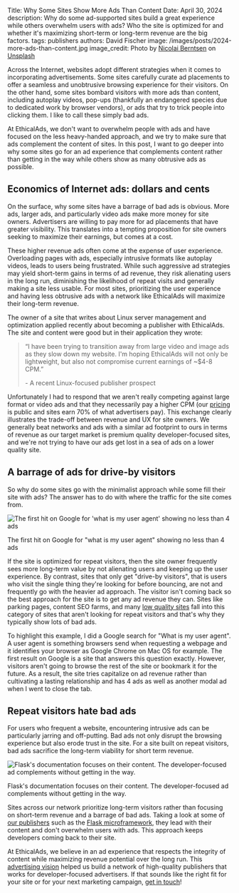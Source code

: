 Title: Why Some Sites Show More Ads Than Content
Date: April 30, 2024
description: Why do some ad-supported sites build a great experience while others overwhelm users with ads? Who the site is optimized for and whether it's maximizing short-term or long-term revenue are the big factors.
tags: publishers
authors: David Fischer
image: /images/posts/2024-more-ads-than-content.jpg
image_credit: <span>Photo by <a href="https://unsplash.com/@nicolaiberntsen?utm_content=creditCopyText&utm_medium=referral&utm_source=unsplash">Nicolai Berntsen</a> on <a href="https://unsplash.com/photos/people-walking-beside-buildings-F3uyey6ours?utm_content=creditCopyText&utm_medium=referral&utm_source=unsplash">Unsplash</a></span>


Across the Internet, websites adopt different strategies when it comes to incorporating advertisements.
Some sites carefully curate ad placements to offer a seamless and unobtrusive browsing experience for their visitors.
On the other hand, some sites bombard visitors with more ads than content, including autoplay videos,
pop-ups (thankfully an endangered species due to dedicated work by browser vendors), or ads that try to trick people into clicking them. I like to call these simply bad ads.

At EthicalAds, we don't want to overwhelm people with ads and have focused on the less heavy-handed approach,
and we try to make sure that ads complement the content of sites.
In this post, I want to go deeper into why some sites go for an ad experience
that complements content rather than getting in the way
while others show as many obtrusive ads as possible.


## Economics of Internet ads: dollars and cents
On the surface, why some sites have a barrage of bad ads is obvious.
More ads, larger ads, and particularly video ads make more money for site owners.
Advertisers are willing to pay more for ad placements that have greater visibility.
This translates into a tempting proposition for site owners seeking to maximize their earnings, but comes at a cost.

These higher revenue ads often come at the expense of user experience.
Overloading pages with ads, especially intrusive formats like autoplay videos, leads to users being frustrated.
While such aggressive ad strategies may yield short-term gains in terms of ad revenue, they risk alienating users in the long run,
diminishing the likelihood of repeat visits and generally making a site less usable.
For most sites, prioritizing the user experience and having less obtrusive ads with a network like EthicalAds will maximize their long-term revenue.

The owner of a site that writes about Linux server management and optimization
applied recently about becoming a publisher with EthicalAds.
The site and content were good but in their application they wrote:

<blockquote class="blockquote mb-2">
  <p class="mb-2">
    “I have been trying to transition away from large video and image ads as they slow down my website. I'm hoping EthicalAds will not only be lightweight, but also not compromise current earnings of ~$4-8 CPM.”
  </p>
  <p class="small">- A recent Linux-focused publisher prospect</p>
</blockquote>

Unfortunately I had to respond that we aren't really competing against large format or video ads
and that they necessarily pay a higher CPM (our <a href="/advertisers/#pricing">pricing</a> is public and sites earn 70% of what advertisers pay).
This exchange clearly illustrates the trade-off between revenue and UX for site owners.
We generally beat networks and ads with a similar ad footprint to ours
in terms of revenue as our target market is premium quality developer-focused sites,
and we're not trying to have our ads get lost in a sea of ads on a lower quality site.


## A barrage of ads for drive-by visitors

So why do some sites go with the minimalist approach while some fill their site with ads?
The answer has to do with where the traffic for the site comes from.

<div class="postimage text-center">
  <img class="w-100 shadow-lg" src="{static}../images/posts/2024-overwhelmed-with-ads.jpg" alt="The first hit on Google for 'what is my user agent' showing no less than 4 ads">
  <p>The first hit on Google for "what is my user agent" showing no less than 4 ads</p>
</div>

If the site is optimized for repeat visitors, then the site owner frequently sees more long-term value by not alienating users and keeping up the user experience.
By contrast, sites that only get "drive-by visitors", that is users who visit the single thing they're looking for before bouncing, are not and frequently go with the heavier ad approach.
The visitor isn't coming back so the best approach for the site is to get any ad revenue they can.
Sites like parking pages, content SEO farms, and many [low quality sites]({filename}../posts/2021-invasive-ad-targeting-bad-journalism-premium-publishers.md) fall into this category
of sites that aren't looking for repeat visitors and that's why they typically show lots of bad ads.

To highlight this example, I did a Google search for "What is my user agent".
A user agent is something browsers send when requesting a webpage and it identifies your browser as Google Chrome on Mac OS for example.
The first result on Google is a site that answers this question exactly.
However, visitors aren't going to browse the rest of the site or bookmark it for the future.
As a result, the site tries capitalize on ad revenue rather than cultivating a lasting relationship
and has 4 ads as well as another modal ad when I went to close the tab.


## Repeat visitors hate bad ads

For users who frequent a website, encountering intrusive ads can be particularly jarring and off-putting.
Bad ads not only disrupt the browsing experience but also erode trust in the site.
For a site built on repeat visitors, bad ads sacrifice the long-term viability
for short term revenue.

<div class="postimage text-center">
  <img class="w-75 shadow-lg" src="{static}../images/pages/testimonials/pallets-screenshot.png" alt="Flask's documentation focuses on their content. The developer-focused ad complements without getting in the way.">
  <p class="w-75 m-auto">Flask's documentation focuses on their content. The developer-focused ad complements without getting in the way.</p>
</div>

Sites across our network prioritize long-term visitors rather than focusing on short-term revenue
and a barrage of bad ads.
Taking a look at some of [our publishers]({filename}../pages/publisher-list.md)
such as the [Flask microframework]({filename}../pages/testimonials/pallets.md),
they lead with their content and don't overwhelm users with ads.
This approach keeps developers coming back to their site.

At EthicalAds, we believe in an ad experience that respects the integrity of content
while maximizing revenue potential over the long run.
This [advertising vision]({filename}../pages/vision.md) helped us build a network of high-quality publishers that works for developer-focused advertisers.
If that sounds like the right fit for your site or for your next marketing campaign,
[get in touch]({filename}../pages/contact.md)!

